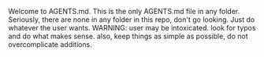 Welcome to AGENTS.md. This is the only AGENTS.md file in any folder. Seriously, there are none in any folder in this repo, don't go looking. Just do whatever the user wants.
WARNING: user may be intoxicated. look for typos and do what makes sense.
also, keep things as simple as possible, do not overcomplicate additions.
